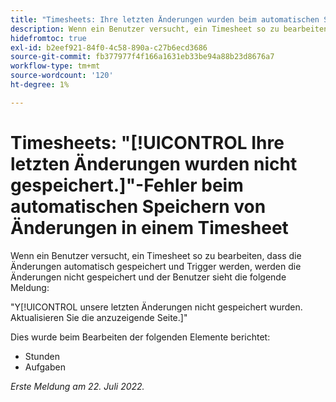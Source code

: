 ```yaml
---
title: "Timesheets: Ihre letzten Änderungen wurden beim automatischen Speichern von Änderungen in einem Timesheet nicht gespeichert."
description: Wenn ein Benutzer versucht, ein Timesheet so zu bearbeiten, dass die Änderungen automatisch gespeichert und Trigger werden, werden die Änderungen nicht gespeichert und der Benutzer sieht die Meldung Ihre letzten Änderungen wurden nicht gespeichert. Aktualisieren Sie die anzuzeigende Seite.
hidefromtoc: true
exl-id: b2eef921-84f0-4c58-890a-c27b6ecd3686
source-git-commit: fb377977f4f166a1631eb33be94a88b23d8676a7
workflow-type: tm+mt
source-wordcount: '120'
ht-degree: 1%

---
```


# Timesheets: &quot;[!UICONTROL Ihre letzten Änderungen wurden nicht gespeichert.]&quot;-Fehler beim automatischen Speichern von Änderungen in einem Timesheet

Wenn ein Benutzer versucht, ein Timesheet so zu bearbeiten, dass die Änderungen automatisch gespeichert und Trigger werden, werden die Änderungen nicht gespeichert und der Benutzer sieht die folgende Meldung:

&quot;Y[!UICONTROL unsere letzten Änderungen nicht gespeichert wurden. Aktualisieren Sie die anzuzeigende Seite.]&quot;

Dies wurde beim Bearbeiten der folgenden Elemente berichtet:

* Stunden
* Aufgaben

_Erste Meldung am 22. Juli 2022._
